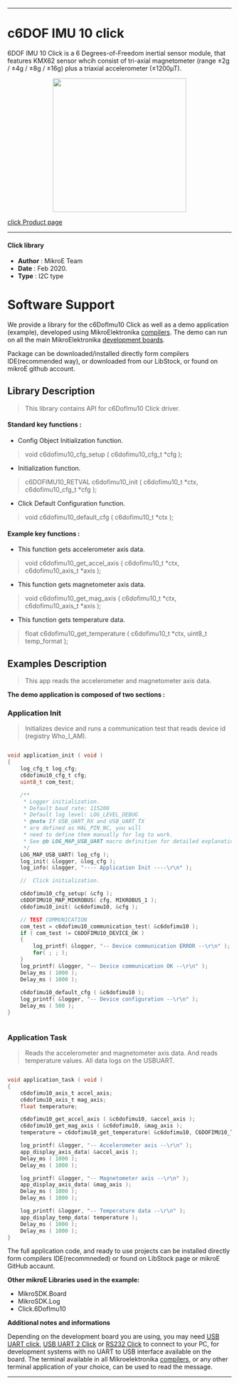 
---

# c6DOF IMU 10 click

6DOF IMU 10 Click is a 6 Degrees-of-Freedom inertial sensor module, that features KMX62 sensor whcih consist of tri-axial magnetometer (range ±2g / ±4g / ±8g / ±16g) plus a triaxial accelerometer (±1200µT).

<p align="center">
  <img src="https://download.mikroe.com/images/click_for_ide/6dofimu10_click.png" height=300px>
</p>

[click Product page](https://www.mikroe.com/6dof-imu-10-click)

---


#### Click library 

- **Author**        : MikroE Team
- **Date**          : Feb 2020.
- **Type**          : I2C type


# Software Support

We provide a library for the c6DofImu10 Click 
as well as a demo application (example), developed using MikroElektronika 
[compilers](https://shop.mikroe.com/compilers). 
The demo can run on all the main MikroElektronika [development boards](https://shop.mikroe.com/development-boards).

Package can be downloaded/installed directly form compilers IDE(recommended way), or downloaded from our LibStock, or found on mikroE github account. 

## Library Description

> This library contains API for c6DofImu10 Click driver.

#### Standard key functions :

- Config Object Initialization function.
> void c6dofimu10_cfg_setup ( c6dofimu10_cfg_t *cfg ); 
 
- Initialization function.
> c6DOFIMU10_RETVAL c6dofimu10_init ( c6dofimu10_t *ctx, c6dofimu10_cfg_t *cfg );

- Click Default Configuration function.
> void c6dofimu10_default_cfg ( c6dofimu10_t *ctx );


#### Example key functions :

- This function gets accelerometer axis data.
> void c6dofimu10_get_accel_axis ( c6dofimu10_t *ctx, c6dofimu10_axis_t *axis );
 
- This function gets magnetometer axis data.
> void c6dofimu10_get_mag_axis ( c6dofimu10_t *ctx, c6dofimu10_axis_t *axis );

- This function gets temperature data.
> float c6dofimu10_get_temperature ( c6dofimu10_t *ctx, uint8_t temp_format );

## Examples Description

> This app reads the accelerometer and magnetometer axis data.

**The demo application is composed of two sections :**

### Application Init 

> Initializes device and runs a communication test that reads device id (registry Who_I_AM).

```c

void application_init ( void )
{
    log_cfg_t log_cfg;
    c6dofimu10_cfg_t cfg;
    uint8_t com_test;

    /** 
     * Logger initialization.
     * Default baud rate: 115200
     * Default log level: LOG_LEVEL_DEBUG
     * @note If USB_UART_RX and USB_UART_TX 
     * are defined as HAL_PIN_NC, you will 
     * need to define them manually for log to work. 
     * See @b LOG_MAP_USB_UART macro definition for detailed explanation.
     */
    LOG_MAP_USB_UART( log_cfg );
    log_init( &logger, &log_cfg );
    log_info( &logger, "---- Application Init ----\r\n" );

    //  Click initialization.

    c6dofimu10_cfg_setup( &cfg );
    c6DOFIMU10_MAP_MIKROBUS( cfg, MIKROBUS_1 );
    c6dofimu10_init( &c6dofimu10, &cfg );

    // TEST COMMUNICATION
    com_test = c6dofimu10_communication_test( &c6dofimu10 );
    if ( com_test != C6DOFIMU10_DEVICE_OK )
    {
        log_printf( &logger, "-- Device communication ERROR --\r\n" );
        for( ; ; );
    }
    log_printf( &logger, "-- Device communication OK --\r\n" );
    Delay_ms ( 1000 );
    Delay_ms ( 1000 );
    
    c6dofimu10_default_cfg ( &c6dofimu10 );
    log_printf( &logger, "-- Device configuration --\r\n" );
    Delay_ms ( 500 );
}
  
```

### Application Task

> Reads the accelerometer and magnetometer axis data.
> And reads temperature values. All data logs on the USBUART.

```c

void application_task ( void )
{
    c6dofimu10_axis_t accel_axis;
    c6dofimu10_axis_t mag_axis;
    float temperature;

    c6dofimu10_get_accel_axis ( &c6dofimu10, &accel_axis );
    c6dofimu10_get_mag_axis ( &c6dofimu10, &mag_axis );
    temperature = c6dofimu10_get_temperature( &c6dofimu10, C6DOFIMU10_TEMP_FORMAT_CELSIUS );

    log_printf( &logger, "-- Accelerometer axis --\r\n" );
    app_display_axis_data( &accel_axis );
    Delay_ms ( 1000 );
    Delay_ms ( 1000 );

    log_printf( &logger, "-- Magnetometer axis --\r\n" );
    app_display_axis_data( &mag_axis );
    Delay_ms ( 1000 );
    Delay_ms ( 1000 );

    log_printf( &logger, "-- Temperature data --\r\n" );
    app_display_temp_data( temperature );
    Delay_ms ( 1000 );
    Delay_ms ( 1000 );
} 

```

The full application code, and ready to use projects can be  installed directly form compilers IDE(recommneded) or found on LibStock page or mikroE GitHub accaunt.

**Other mikroE Libraries used in the example:** 

- MikroSDK.Board
- MikroSDK.Log
- Click.6DofImu10

**Additional notes and informations**

Depending on the development board you are using, you may need 
[USB UART click](https://shop.mikroe.com/usb-uart-click), 
[USB UART 2 Click](https://shop.mikroe.com/usb-uart-2-click) or 
[RS232 Click](https://shop.mikroe.com/rs232-click) to connect to your PC, for 
development systems with no UART to USB interface available on the board. The 
terminal available in all Mikroelektronika 
[compilers](https://shop.mikroe.com/compilers), or any other terminal application 
of your choice, can be used to read the message.



---
